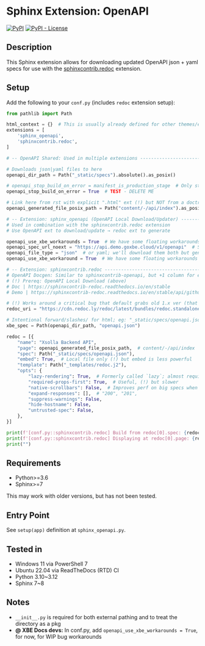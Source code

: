 # Sphinx Extension: OpenAPI

<!-- Badges go here on the same line; PyPi doesn't support `\` or single-multi-line (it'll stack vertically) -->
[![PyPI](https://img.shields.io/pypi/v/sphinx-openapi)](https://pypi.org/project/sphinx-openapi/) [![PyPI - License](https://img.shields.io/pypi/l/sphinx-openapi)](https://opensource.org/licenses/MIT)

## Description

This Sphinx extension allows for downloading updated OpenAPI json + yaml specs for use with the
[sphinxcontrib.redoc](https://pypi.org/project/sphinxcontrib-redoc/) extension.

## Setup

Add the following to your `conf.py` (includes `redoc` extension setup):

```python
from pathlib import Path

html_context = {}  # This is usually already defined for other themes/extensions
extensions = [
    'sphinx_openapi',
    'sphinxcontrib.redoc',
]

# -- OpenAPI Shared: Used in multiple extensions --------------------------

# Downloads json|yaml files to here
openapi_dir_path = Path("_static/specs").absolute().as_posix()

# openapi_stop_build_on_error = manifest_is_production_stage  # Only stop if production, else just show errs
openapi_stop_build_on_error = True  # TEST - DELETE ME

# Link here from rst with explicit ".html" ext (!) but NOT from a doctree
openapi_generated_file_posix_path = Path("content/-/api/index").as_posix()  # Parses to forward/slashes/

# -- Extension: sphinx_openapi (OpenAPI Local Download/Updater) -----------
# Used in combination with the sphinxcontrib.redoc extension
# Use OpenAPI ext to download/update → redoc ext to generate

openapi_use_xbe_workarounds = True  # We have some floating workarounds; TODO: Fix + Remove
openapi_spec_url_noext = "https://api.demo.goxbe.cloud/v1/openapi"  # Swap this with your own
openapi_file_type = "json"  # or yaml; we'll download them both but generate from only 1
openapi_use_xbe_workaround = True  # We have some floating workarounds within the extension; TODO: Fix + remove

# -- Extension: sphinxcontrib.redoc --------------------------------------
# OpenAPI Docgen: Similar to sphinxcontrib-openapi, but +1 column for example responses
# (!) Prereq: OpenAPI Local Download (above)
# Doc | https://sphinxcontrib-redoc.readthedocs.io/en/stable
# Demo | https://sphinxcontrib-redoc.readthedocs.io/en/stable/api/github/

# (!) Works around a critical bug that default grabs old 1.x ver (that !supports OpenAPI 3+)
redoc_uri = "https://cdn.redoc.ly/redoc/latest/bundles/redoc.standalone.js"

# Intentional forward/slashes/ for html; eg: "_static/specs/openapi.json"
xbe_spec = Path(openapi_dir_path, "openapi.json")

redoc = [{
    "name": "Xsolla Backend API",
    "page": openapi_generated_file_posix_path,  # content/-/api/index
    "spec": Path("_static/specs/openapi.json"),
    "embed": True,  # Local file only (!) but embed is less powerful
    "template": Path("_templates/redoc.j2"),
    "opts": {
        "lazy-rendering": True,  # Formerly called `lazy`; almost required for giant docs
        "required-props-first": True,  # Useful, (!) but slower
        "native-scrollbars": False,  # Improves perf on big specs when False
        "expand-responses": [],  # "200", "201",
        "suppress-warnings": False,
        "hide-hostname": False,
        "untrusted-spec": False,
    },
}]

print(f'[conf.py::sphinxcontrib.redoc] Build from redoc[0].spec: {redoc[0]["spec"]}')
print(f'[conf.py::sphinxcontrib.redoc] Displaying at redoc[0].page: {redoc[0]["page"]}')
print("")
```

## Requirements

- Python>=3.6
- Sphinx>=7

This may work with older versions, but has not been tested.

## Entry Point

See `setup(app)` definition at `sphinx_openapi.py`.

## Tested in

- Windows 11 via PowerShell 7
- Ubuntu 22.04 via ReadTheDocs (RTD) CI
- Python 3.10~3.12
- Sphinx 7~8

## Notes

- `__init__.py` is required for both external pathing and to treat the directory as a pkg
- **@ XBE Docs devs:** In conf.py, add `openapi_use_xbe_workarounds = True`, for now, for WIP bug workarounds
